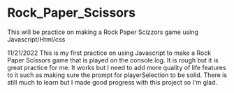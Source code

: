 # Rock_Paper_Scissors
This will be practice on making a Rock Paper Scizzors game using Javascript/Html/css

11/21/2022
This is my first practice on using Javascript to make a Rock Paper Scissors game that is played on the console.log.
It is rough but it is great practice for me. 
It works but I need to add more quality of life features to it such as making sure the prompt for playerSelection to be solid.
There is still much to learn but I made good progress with this project so I'm glad. 